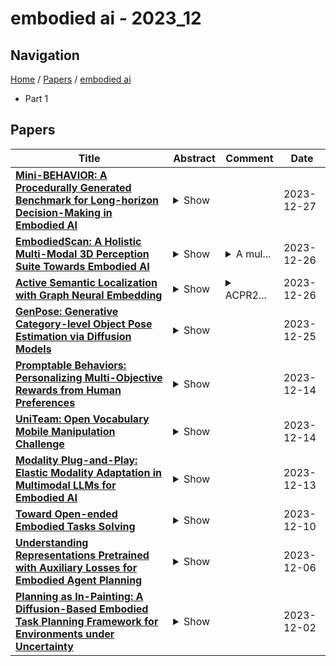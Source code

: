 # embodied ai - 2023_12

## Navigation

[Home](https://lixin97.github.io/arXivRadar) / [Papers](https://lixin97.github.io/arXivRadar/papers) / [embodied ai](https://lixin97.github.io/arXivRadar/papers/embodied_ai)

- Part 1

## Papers

| **Title** | **Abstract** | **Comment** | **Date** |
| --- | --- | --- | --- |
| **[Mini-BEHAVIOR: A Procedurally Generated Benchmark for Long-horizon Decision-Making in Embodied AI](http://arxiv.org/abs/2310.01824v2)** | <details><summary>Show</summary><p>We present Mini-BEHAVIOR, a novel benchmark for embodied AI that challenges agents to use reasoning and decision-making skills to solve complex activities that resemble everyday human challenges. The Mini-BEHAVIOR environment is a fast, realistic Gridworld environment that offers the benefits of rapid prototyping and ease of use while preserving a symbolic level of physical realism and complexity found in complex embodied AI benchmarks. We introduce key features such as procedural generation, to enable the creation of countless task variations and support open-ended learning. Mini-BEHAVIOR provides implementations of various household tasks from the original BEHAVIOR benchmark, along with starter code for data collection and reinforcement learning agent training. In essence, Mini-BEHAVIOR offers a fast, open-ended benchmark for evaluating decision-making and planning solutions in embodied AI. It serves as a user-friendly entry point for research and facilitates the evaluation and development of solutions, simplifying their assessment and development while advancing the field of embodied AI. Code is publicly available at https://github.com/StanfordVL/mini_behavior.</p></details> |  | 2023-12-27 |
| **[EmbodiedScan: A Holistic Multi-Modal 3D Perception Suite Towards Embodied AI](http://arxiv.org/abs/2312.16170v1)** | <details><summary>Show</summary><p>In the realm of computer vision and robotics, embodied agents are expected to explore their environment and carry out human instructions. This necessitates the ability to fully understand 3D scenes given their first-person observations and contextualize them into language for interaction. However, traditional research focuses more on scene-level input and output setups from a global view. To address the gap, we introduce EmbodiedScan, a multi-modal, ego-centric 3D perception dataset and benchmark for holistic 3D scene understanding. It encompasses over 5k scans encapsulating 1M ego-centric RGB-D views, 1M language prompts, 160k 3D-oriented boxes spanning over 760 categories, some of which partially align with LVIS, and dense semantic occupancy with 80 common categories. Building upon this database, we introduce a baseline framework named Embodied Perceptron. It is capable of processing an arbitrary number of multi-modal inputs and demonstrates remarkable 3D perception capabilities, both within the two series of benchmarks we set up, i.e., fundamental 3D perception tasks and language-grounded tasks, and in the wild. Codes, datasets, and benchmarks will be available at https://github.com/OpenRobotLab/EmbodiedScan.</p></details> | <details><summary>A mul...</summary><p>A multi-modal, ego-centric 3D perception dataset and benchmark for holistic 3D scene understanding. Project page: http://tai-wang.github.io/embodiedscan</p></details> | 2023-12-26 |
| **[Active Semantic Localization with Graph Neural Embedding](http://arxiv.org/abs/2305.06141v5)** | <details><summary>Show</summary><p>Semantic localization, i.e., robot self-localization with semantic image modality, is critical in recently emerging embodied AI applications (e.g., point-goal navigation, object-goal navigation, vision language navigation) and topological mapping applications (e.g., graph neural SLAM, ego-centric topological map). However, most existing works on semantic localization focus on passive vision tasks without viewpoint planning, or rely on additional rich modalities (e.g., depth measurements). Thus, the problem is largely unsolved. In this work, we explore a lightweight, entirely CPU-based, domain-adaptive semantic localization framework, called graph neural localizer. Our approach is inspired by two recently emerging technologies: (1) Scene graph, which combines the viewpoint- and appearance- invariance of local and global features; (2) Graph neural network, which enables direct learning/recognition of graph data (i.e., non-vector data). Specifically, a graph convolutional neural network is first trained as a scene graph classifier for passive vision, and then its knowledge is transferred to a reinforcement-learning planner for active vision. Experiments on two scenarios, self-supervised learning and unsupervised domain adaptation, using a photo-realistic Habitat simulator validate the effectiveness of the proposed method.</p></details> | <details><summary>ACPR2...</summary><p>ACPR2023 (extended version)</p></details> | 2023-12-26 |
| **[GenPose: Generative Category-level Object Pose Estimation via Diffusion Models](http://arxiv.org/abs/2306.10531v3)** | <details><summary>Show</summary><p>Object pose estimation plays a vital role in embodied AI and computer vision, enabling intelligent agents to comprehend and interact with their surroundings. Despite the practicality of category-level pose estimation, current approaches encounter challenges with partially observed point clouds, known as the multihypothesis issue. In this study, we propose a novel solution by reframing categorylevel object pose estimation as conditional generative modeling, departing from traditional point-to-point regression. Leveraging score-based diffusion models, we estimate object poses by sampling candidates from the diffusion model and aggregating them through a two-step process: filtering out outliers via likelihood estimation and subsequently mean-pooling the remaining candidates. To avoid the costly integration process when estimating the likelihood, we introduce an alternative method that trains an energy-based model from the original score-based model, enabling end-to-end likelihood estimation. Our approach achieves state-of-the-art performance on the REAL275 dataset, surpassing 50% and 60% on strict 5d2cm and 5d5cm metrics, respectively. Furthermore, our method demonstrates strong generalizability to novel categories sharing similar symmetric properties without fine-tuning and can readily adapt to object pose tracking tasks, yielding comparable results to the current state-of-the-art baselines.</p></details> |  | 2023-12-25 |
| **[Promptable Behaviors: Personalizing Multi-Objective Rewards from Human Preferences](http://arxiv.org/abs/2312.09337v1)** | <details><summary>Show</summary><p>Customizing robotic behaviors to be aligned with diverse human preferences is an underexplored challenge in the field of embodied AI. In this paper, we present Promptable Behaviors, a novel framework that facilitates efficient personalization of robotic agents to diverse human preferences in complex environments. We use multi-objective reinforcement learning to train a single policy adaptable to a broad spectrum of preferences. We introduce three distinct methods to infer human preferences by leveraging different types of interactions: (1) human demonstrations, (2) preference feedback on trajectory comparisons, and (3) language instructions. We evaluate the proposed method in personalized object-goal navigation and flee navigation tasks in ProcTHOR and RoboTHOR, demonstrating the ability to prompt agent behaviors to satisfy human preferences in various scenarios. Project page: https://promptable-behaviors.github.io</p></details> |  | 2023-12-14 |
| **[UniTeam: Open Vocabulary Mobile Manipulation Challenge](http://arxiv.org/abs/2312.08611v1)** | <details><summary>Show</summary><p>This report introduces our UniTeam agent - an improved baseline for the "HomeRobot: Open Vocabulary Mobile Manipulation" challenge. The challenge poses problems of navigation in unfamiliar environments, manipulation of novel objects, and recognition of open-vocabulary object classes. This challenge aims to facilitate cross-cutting research in embodied AI using recent advances in machine learning, computer vision, natural language, and robotics. In this work, we conducted an exhaustive evaluation of the provided baseline agent; identified deficiencies in perception, navigation, and manipulation skills; and improved the baseline agent's performance. Notably, enhancements were made in perception - minimizing misclassifications; navigation - preventing infinite loop commitments; picking - addressing failures due to changing object visibility; and placing - ensuring accurate positioning for successful object placement.</p></details> |  | 2023-12-14 |
| **[Modality Plug-and-Play: Elastic Modality Adaptation in Multimodal LLMs for Embodied AI](http://arxiv.org/abs/2312.07886v1)** | <details><summary>Show</summary><p>Large Language Models (LLMs) are capable of reasoning over diverse input data modalities through pre-trained encoders. However, the growing diversity of input data modalities prevents incorporating all modalities into LLMs, especially when LLMs are deployed on resource-constrained edge devices for embodied AI applications. Instead, a better option is to adaptively involve only the useful modalities at runtime, depending on the current environmental contexts and task requirements. For such modality adaptation, existing work adopts fixed connections between encoders and the LLM's input layer, leading to high training cost at runtime and ineffective cross-modal interaction. In this paper, we address these limitations by presenting mPnP-LLM, a new technique that allows fully elastic, automated and prompt runtime modality adaptation, by connecting unimodal encoders to a flexible set of last LLM blocks and making such latent connections fully trainable at runtime. Experiments over the nuScenes-QA dataset show that mPnP-LLM can achieve up to 3.7x FLOPs reduction and 30% GPU memory usage reduction, while retaining on-par accuracy with the existing schemes. Under the same compute budget, mPnP-LLM improves the task accuracy by up to 4% compared to the best existing scheme.</p></details> |  | 2023-12-13 |
| **[Toward Open-ended Embodied Tasks Solving](http://arxiv.org/abs/2312.05822v1)** | <details><summary>Show</summary><p>Empowering embodied agents, such as robots, with Artificial Intelligence (AI) has become increasingly important in recent years. A major challenge is task open-endedness. In practice, robots often need to perform tasks with novel goals that are multifaceted, dynamic, lack a definitive "end-state", and were not encountered during training. To tackle this problem, this paper introduces \textit{Diffusion for Open-ended Goals} (DOG), a novel framework designed to enable embodied AI to plan and act flexibly and dynamically for open-ended task goals. DOG synergizes the generative prowess of diffusion models with state-of-the-art, training-free guidance techniques to adaptively perform online planning and control. Our evaluations demonstrate that DOG can handle various kinds of novel task goals not seen during training, in both maze navigation and robot control problems. Our work sheds light on enhancing embodied AI's adaptability and competency in tackling open-ended goals.</p></details> |  | 2023-12-10 |
| **[Understanding Representations Pretrained with Auxiliary Losses for Embodied Agent Planning](http://arxiv.org/abs/2312.10069v1)** | <details><summary>Show</summary><p>Pretrained representations from large-scale vision models have boosted the performance of downstream embodied policy learning. We look to understand whether additional self-supervised pretraining on exploration trajectories can build on these general-purpose visual representations to better support embodied planning in realistic environments. We evaluated four common auxiliary losses in embodied AI, two hindsight-based losses, and a standard imitation learning loss, by pretraining the agent's visual compression module and state belief representations with each objective and using CLIP as a representative visual backbone. The learned representations are then frozen for downstream multi-step evaluation on two goal-directed tasks. Surprisingly, we find that imitation learning on these exploration trajectories out-performs all other auxiliary losses even despite the exploration trajectories being dissimilar from the downstream tasks. This suggests that imitation of exploration may be ''all you need'' for building powerful planning representations. Additionally, we find that popular auxiliary losses can benefit from simple modifications to improve their support for downstream planning ability.</p></details> |  | 2023-12-06 |
| **[Planning as In-Painting: A Diffusion-Based Embodied Task Planning Framework for Environments under Uncertainty](http://arxiv.org/abs/2312.01097v1)** | <details><summary>Show</summary><p>Task planning for embodied AI has been one of the most challenging problems where the community does not meet a consensus in terms of formulation. In this paper, we aim to tackle this problem with a unified framework consisting of an end-to-end trainable method and a planning algorithm. Particularly, we propose a task-agnostic method named 'planning as in-painting'. In this method, we use a Denoising Diffusion Model (DDM) for plan generation, conditioned on both language instructions and perceptual inputs under partially observable environments. Partial observation often leads to the model hallucinating the planning. Therefore, our diffusion-based method jointly models both state trajectory and goal estimation to improve the reliability of the generated plan, given the limited available information at each step. To better leverage newly discovered information along the plan execution for a higher success rate, we propose an on-the-fly planning algorithm to collaborate with the diffusion-based planner. The proposed framework achieves promising performances in various embodied AI tasks, including vision-language navigation, object manipulation, and task planning in a photorealistic virtual environment. The code is available at: https://github.com/joeyy5588/planning-as-inpainting.</p></details> |  | 2023-12-02 |